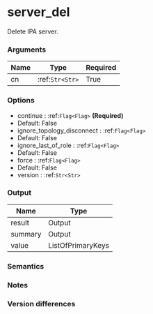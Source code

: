 [//]: # (THE CONTENT BELOW IS GENERATED. DO NOT EDIT.)
# server_del
Delete IPA server.

### Arguments
|Name|Type|Required
|-|-|-
|cn|:ref:`Str<Str>`|True

### Options
* continue : :ref:`Flag<Flag>` **(Required)**
 * Default: False
* ignore_topology_disconnect : :ref:`Flag<Flag>`
 * Default: False
* ignore_last_of_role : :ref:`Flag<Flag>`
 * Default: False
* force : :ref:`Flag<Flag>`
 * Default: False
* version : :ref:`Str<Str>`

### Output
|Name|Type
|-|-
|result|Output
|summary|Output
|value|ListOfPrimaryKeys

[//]: # (ADD YOUR NOTES BELOW. THESE WILL BE PICKED EVERY TIME THE DOCS ARE REGENERATED. //end)
### Semantics

### Notes

### Version differences